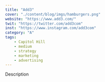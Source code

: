```yaml
---
title: "Add3"
cover: "./content/blog/imgs/hamburgers.png"
website: "https://www.add3.com/"
twit: "https://twitter.com/add3com"
inst: "https://www.instagram.com/add3com"
category: "A"
tags:
    - Capitol Hill
    - medium
    - strategy
    - marketing
    - advertising
---
```


Description
